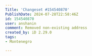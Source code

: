 ```yaml
---
Title: 'Changeset #154540870'
PublishDate: 2024-07-28T22:58:46Z
id: 154540870
user: anshanin
comment: Removed non-existing address
created_by: iD 2.29.0
tags:
- Montenegro

---
```

